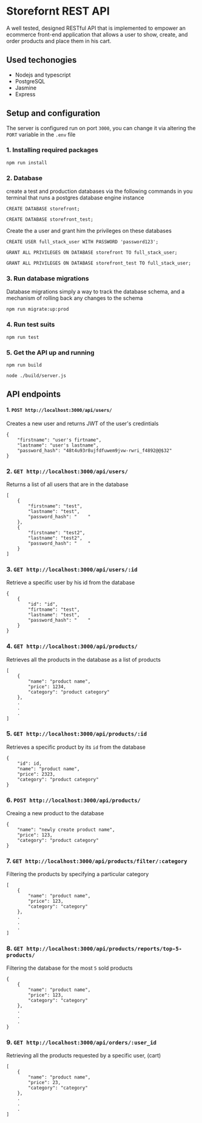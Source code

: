 # Storefornt REST API
A well tested, designed RESTful API that is implemented to empower an ecommerce front-end application that allows a user to show, create, and order products and place them in his cart.

## Used techonogies
- Nodejs and typescript
- PostgreSQL
- Jasmine
- Express

## Setup and configuration

The server is configured run on port `3000`, you can change it via altering the `PORT` variable in the `.env` file
### 1. Installing required packages
```
npm run install
```

### 2. Database
create a test and production databases via the following commands in you terminal that runs a postgres database engine instance

```
CREATE DATABASE storefront;
```

```
CREATE DATABASE storefront_test;
```

Create the a user and grant him the privileges on these databases
```
CREATE USER full_stack_user WITH PASSWORD 'password123';
```
```
GRANT ALL PRIVILEGES ON DATABASE storefront TO full_stack_user;
```
```
GRANT ALL PRIVILEGES ON DATABASE storefront_test TO full_stack_user;
```

### 3. Run database migrations
Database migrations simply a way to track the database schema, and a mechanism of rolling back any changes to the schema
```
npm run migrate:up:prod
```

### 4. Run test suits
```
npm run test
```

### 5. Get the API up and running
```
npm run build
```
```
node ./build/server.js
```

## API endpoints
#### 1. `POST http://localhost:3000/api/users/`
Creates a new user and returns JWT of the user's credintials 
```
{
    "firstname": "user's firtname",
    "lastname": "user's lastname",
    "password_hash": "48t4u93r8ujfdfuwem9jvw-rwri_f4892@@$32"
}
```

### 2. `GET http://localhost:3000/api/users/`
Returns a list of all users that are in the database
```
[
    {
        "firstname": "test",
        "lastname": "test",
        "password_hash": "    "
    },
    {
        "firstname": "test2",
        "lastname": "test2", 
        "password_hash": "    "
    }
]
```

### 3. `GET http://localhost:3000/api/users/:id`
Retrieve a specific user by his id from the database
```
{
    {
        "id": "id",
        "firtname": "test",
        "lastname": "test",
        "password_hash": "    "
    }
}
```

### 4. `GET http://localhost:3000/api/products/`
Retrieves all the products in the database as a list of products
```
[
    {
        "name": "product name",
        "price": 1234,
        "category": "product category"
    },
    .
    .
    .
]
```

### 5. `GET http://localhost:3000/api/products/:id`
Retrieves a specific product by its `id` from the database
```
{
    "id": id,
    "name": "product name",
    "price": 2323,
    "category": "product category"
}
```

### 6. `POST http://localhost:3000/api/products/`
Creaing a new product to the database
```
{
    "name": "newly create product name",
    "price": 123,
    "category": "product category"
}
```

### 7. `GET http://localhost:3000/api/products/filter/:category`
Filtering the products by specifying a particular category
```
[
    {
        "name": "product name",
        "price": 123, 
        "category": "category"
    },
    .
    .
    .
]
```

### 8. `GET http://localhost:3000/api/products/reports/top-5-products/`
Filtering the database for the most `5` sold products
```
{
    {
        "name": "product name",
        "price": 123,
        "category": "category"
    },
    .
    .
    .
}
```

### 9. `GET http://localhost:3000/api/orders/:user_id`
Retrieving all the products requested by a specific user, (cart)
```
[
    {
        "name": "product name",
        "price": 23,
        "category": "category"
    },
    .
    .
    .
]
```
